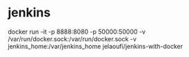# jenkins
docker run -it -p 8888:8080 -p 50000:50000 -v /var/run/docker.sock:/var/run/docker.sock -v jenkins_home:/var/jenkins_home jelaoufi/jenkins-with-docker

